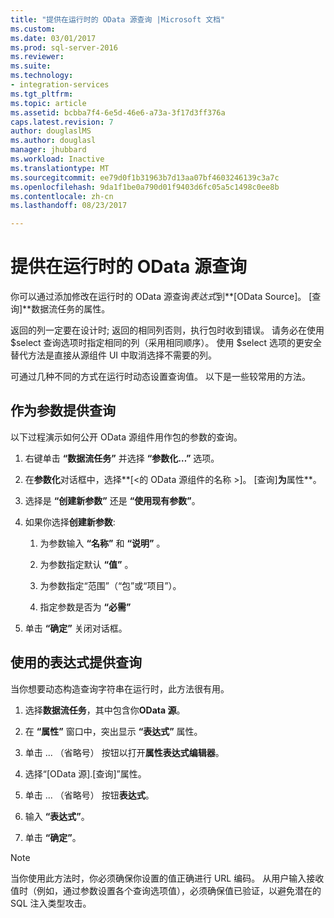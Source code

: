 ```yaml
---
title: "提供在运行时的 OData 源查询 |Microsoft 文档"
ms.custom: 
ms.date: 03/01/2017
ms.prod: sql-server-2016
ms.reviewer: 
ms.suite: 
ms.technology:
- integration-services
ms.tgt_pltfrm: 
ms.topic: article
ms.assetid: bcbba7f4-6e5d-46e6-a73a-3f17d3ff376a
caps.latest.revision: 7
author: douglaslMS
ms.author: douglasl
manager: jhubbard
ms.workload: Inactive
ms.translationtype: MT
ms.sourcegitcommit: ee79d0f1b31963b7d13aa07bf4603246139c3a7c
ms.openlocfilehash: 9da1f1be0a790d01f9403d6fc05a5c1498c0ee8b
ms.contentlocale: zh-cn
ms.lasthandoff: 08/23/2017

---
```

# <a name="provide-an-odata-source-query-at-runtime"></a>提供在运行时的 OData 源查询
 你可以通过添加修改在运行时的 OData 源查询*表达式*到**[OData Source]。 [查询]**数据流任务的属性。  
  
 返回的列一定要在设计时; 返回的相同列否则，执行包时收到错误。 请务必在使用 $select 查询选项时指定相同的列（采用相同顺序）。 使用 $select 选项的更安全替代方法是直接从源组件 UI 中取消选择不需要的列。  
  
 可通过几种不同的方式在运行时动态设置查询值。 以下是一些较常用的方法。  
  
## <a name="provide-the-query-as-a-parameter"></a>作为参数提供查询  
 以下过程演示如何公开 OData 源组件用作包的参数的查询。  
  
1.  右键单击 **“数据流任务”** 并选择 **“参数化…”** 选项。  
  
2.  在**参数化**对话框中，选择**[\<的 OData 源组件的名称 >]。 [查询]**为**属性**。  
  
3.  选择是 **“创建新参数”** 还是 **“使用现有参数”**。  
  
4.  如果你选择**创建新参数**:  
  
    1.  为参数输入 **“名称”** 和 **“说明”** 。  
  
    2.  为参数指定默认 **“值”** 。  
  
    3.  为参数指定“范围”（“包”或“项目”）。  
  
    4.  指定参数是否为 **“必需”**  
  
5.  单击 **“确定”** 关闭对话框。  
  
## <a name="provide-the-query-with-an-expression"></a>使用的表达式提供查询
 当你想要动态构造查询字符串在运行时，此方法很有用。
  
1.  选择**数据流任务**，其中包含你**OData 源**。  
  
2.  在 **“属性”** 窗口中，突出显示 **“表达式”** 属性。  
  
3.  单击 ... （省略号） 按钮以打开**属性表达式编辑器**。  
  
4.  选择“[OData 源].[查询]”属性。  
  
5.  单击 ... （省略号） 按钮**表达式**。  
  
6.  输入 **“表达式”**。  
  
7.  单击 **“确定”**。  
  
> [!NOTE]  
> 当你使用此方法时，你必须确保你设置的值正确进行 URL 编码。 从用户输入接收值时（例如，通过参数设置各个查询选项值），必须确保值已验证，以避免潜在的 SQL 注入类型攻击。  
  
  

